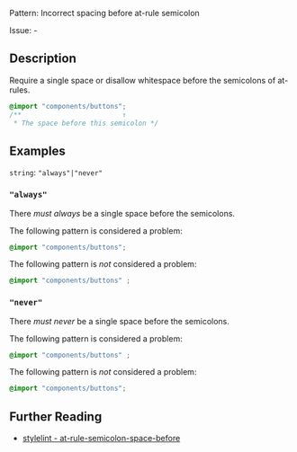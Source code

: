 Pattern: Incorrect spacing before at-rule semicolon

Issue: -

## Description

Require a single space or disallow whitespace before the semicolons of at-rules.

```css
@import "components/buttons";
/**                         ↑
 * The space before this semicolon */
```

## Examples

`string`: `"always"|"never"`

### `"always"`

There _must always_ be a single space before the semicolons.

The following pattern is considered a problem:

```css
@import "components/buttons";
```

The following pattern is _not_ considered a problem:

```css
@import "components/buttons" ;
```

### `"never"`

There _must never_ be a single space before the semicolons.

The following pattern is considered a problem:

```css
@import "components/buttons" ;
```

The following pattern is _not_ considered a problem:

```css
@import "components/buttons";
```

## Further Reading

* [stylelint - at-rule-semicolon-space-before](https://stylelint.io/user-guide/rules/at-rule-semicolon-space-before)